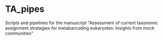 # TA_pipes
Scripts and pipelines for the manuscript "Assessment of current taxonomic assignment strategies for metabarcoding eukaryotes: Insights from mock communities"
